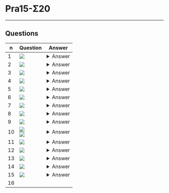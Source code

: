 # Pra15-Σ20

---

## Questions
|n|Question|Answer|
|-|--------|------|
|1|<img src="https://i.imgur.com/IXPF3U8.png">|<details><summary>Answer</summary><img src="https://i.imgur.com/8CygSdt.png"></details>|
|2|<img src="https://i.imgur.com/WkozKoY.png">|<details><summary>Answer</summary><img src="https://i.imgur.com/94xEssw.png"></details>|
|3|<img src="https://i.imgur.com/WZgMhtx.png">|<details><summary>Answer</summary><img src="https://i.imgur.com/Z2sDFkg.png"></details>|
|4|<img src="https://i.imgur.com/UYie7Af.png">|<details><summary>Answer</summary><img src="https://i.imgur.com/3p6be7y.png"></details>|
|5|<img src="https://i.imgur.com/hFFTTtx.png">|<details><summary>Answer</summary><img src="https://i.imgur.com/lmzBZ1i.png"></details>|
|6|<img src="https://i.imgur.com/yMZyn76.png">|<details><summary>Answer</summary><img src="https://i.imgur.com/LP1eMVA.png"></details>|
|7|<img src="https://i.imgur.com/XU7wkWm.png">|<details><summary>Answer</summary><img src="https://i.imgur.com/74D5462.png"></details>|
|8|<img src="https://i.imgur.com/hqRSlYo.png">|<details><summary>Answer</summary><img src="https://i.imgur.com/WUVGr4u.png"></details>|
|9|<img src="https://i.imgur.com/KYxqSvx.png">|<details><summary>Answer</summary><img src="https://i.imgur.com/fei5dXI.png"></details>|
|10|<img src="https://i.imgur.com/TeAAFkB.png"><br/><img src="https://i.imgur.com/CGtBYEy.png">|<details><summary>Answer</summary><img src="https://i.imgur.com/bDyG0XX.png"></details>|
|11|<img src="https://i.imgur.com/weR1FBO.png">|<details><summary>Answer</summary><img src="https://i.imgur.com/ANYm7xG.png"></details>|
|12|<img src="https://i.imgur.com/jkN5W5C.png">|<details><summary>Answer</summary><img src="https://i.imgur.com/3GzCJxQ.png"></details>|
|13|<img src="https://i.imgur.com/8owRgVP.png">|<details><summary>Answer</summary><img src="https://i.imgur.com/SDPiCex.png"></details>|
|14|<img src="https://i.imgur.com/CcTmJuV.png">|<details><summary>Answer</summary><img src="https://i.imgur.com/07isnIh.png"></details>|
|15|<img src="https://i.imgur.com/LXw1wQ0.png">|<details><summary>Answer</summary><img src="https://i.imgur.com/ODoVvBv.png"></details>|
|16|
